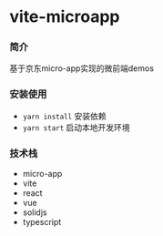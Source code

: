 # vite-microapp
### 简介
基于京东micro-app实现的微前端demos

### 安装使用
- `yarn install` 安装依赖
- `yarn start` 启动本地开发环境

### 技术栈
- micro-app
- vite
- react 
- vue
- solidjs
- typescript
